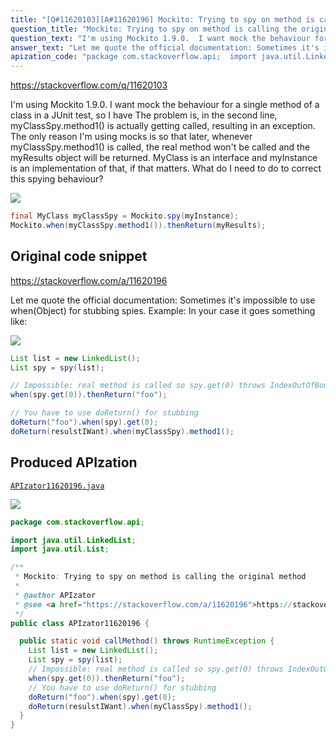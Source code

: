 ```yaml
---
title: "[Q#11620103][A#11620196] Mockito: Trying to spy on method is calling the original method"
question_title: "Mockito: Trying to spy on method is calling the original method"
question_text: "I'm using Mockito 1.9.0.  I want mock the behaviour for a single method of a class in a JUnit test, so I have The problem is, in the second line, myClassSpy.method1() is actually getting called, resulting in an exception.  The only reason I'm using mocks is so that later, whenever myClassSpy.method1() is called, the real method won't be called and the myResults object will be returned. MyClass is an interface and myInstance is an implementation of that, if that matters. What do I need to do to correct this spying behaviour?"
answer_text: "Let me quote the official documentation: Sometimes it's impossible to use when(Object) for stubbing spies. Example: In your case it goes something like:"
apization_code: "package com.stackoverflow.api;  import java.util.LinkedList; import java.util.List;  /**  * Mockito: Trying to spy on method is calling the original method  *  * @author APIzator  * @see <a href=\"https://stackoverflow.com/a/11620196\">https://stackoverflow.com/a/11620196</a>  */ public class APIzator11620196 {    public static void callMethod() throws RuntimeException {     List list = new LinkedList();     List spy = spy(list);     // Impossible: real method is called so spy.get(0) throws IndexOutOfBoundsException (the list is yet empty)     when(spy.get(0)).thenReturn(\"foo\");     // You have to use doReturn() for stubbing     doReturn(\"foo\").when(spy).get(0);     doReturn(resulstIWant).when(myClassSpy).method1();   } }"
---
```


https://stackoverflow.com/q/11620103

I&#x27;m using Mockito 1.9.0.  I want mock the behaviour for a single method of a class in a JUnit test, so I have
The problem is, in the second line, myClassSpy.method1() is actually getting called, resulting in an exception.  The only reason I&#x27;m using mocks is so that later, whenever myClassSpy.method1() is called, the real method won&#x27;t be called and the myResults object will be returned.
MyClass is an interface and myInstance is an implementation of that, if that matters.
What do I need to do to correct this spying behaviour?


<div class="code-logo"><img src="/stackoverflow.png" /></div>

```java
final MyClass myClassSpy = Mockito.spy(myInstance);
Mockito.when(myClassSpy.method1()).thenReturn(myResults);
```


## Original code snippet

https://stackoverflow.com/a/11620196

Let me quote the official documentation:
Sometimes it&#x27;s impossible to use when(Object) for stubbing spies. Example:
In your case it goes something like:

<div class="code-logo"><img src="/stackoverflow.png" /></div>

```java
List list = new LinkedList();
List spy = spy(list);

// Impossible: real method is called so spy.get(0) throws IndexOutOfBoundsException (the list is yet empty)
when(spy.get(0)).thenReturn("foo");

// You have to use doReturn() for stubbing
doReturn("foo").when(spy).get(0);
doReturn(resulstIWant).when(myClassSpy).method1();
```

## Produced APIzation

[`APIzator11620196.java`](https://github.com/pasqualesalza/apization-temp-data/raw/master/search/APIzator11620196.java)

<div class="code-logo"><img src="/apizator.png" /></div>

```java
package com.stackoverflow.api;

import java.util.LinkedList;
import java.util.List;

/**
 * Mockito: Trying to spy on method is calling the original method
 *
 * @author APIzator
 * @see <a href="https://stackoverflow.com/a/11620196">https://stackoverflow.com/a/11620196</a>
 */
public class APIzator11620196 {

  public static void callMethod() throws RuntimeException {
    List list = new LinkedList();
    List spy = spy(list);
    // Impossible: real method is called so spy.get(0) throws IndexOutOfBoundsException (the list is yet empty)
    when(spy.get(0)).thenReturn("foo");
    // You have to use doReturn() for stubbing
    doReturn("foo").when(spy).get(0);
    doReturn(resulstIWant).when(myClassSpy).method1();
  }
}

```